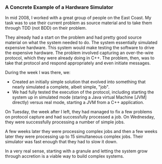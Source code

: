 
### A Concrete Example of a Hardware Simulator
In mid 2008, I worked with a great group of people on the East Coast. My task was to use their current problem as source material and to take them through TDD (not BDD) on their problem.

They already had a start on the problem and had pretty good source material on what the system needed to do. The system essentially simulated expensive hardware. This system would make testing the software to drive the expensive hardware. The problem involved capturing an over-the-wire protocol, which they were already doing in C++. The problem, then, was to take that protocol and respond appropriately and even initiate messages.

During the week I was there, we:
* Created an initially simple solution that evolved into something that nearly simulated a complete, albeit simple, "job". 
* We had fully tested the execution of the protocol, including starting the system up in simulated mode (staring a Java virtual Machine [JVM] directly) versus real mode, starting a JVM from a C++ application.

On Tuesday, the week after I left, they had managed to fix a few problems on protocol capture and had successfully processed a job. On Wednesday, they were successfully processing a number of simple jobs.

A few weeks later they were processing complex jobs and then a few weeks later they were processing up to 15 simultaneous complex jobs. Their simulator was fast enough that they had to slow it down.

In a very real sense, starting with a granule and letting the system grow through accretion is a viable way to build complex systems.
 
